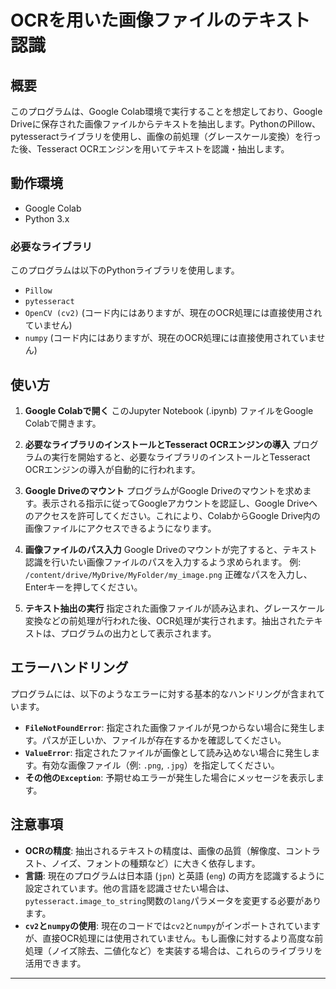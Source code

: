 # OCRを用いた画像ファイルのテキスト認識

## 概要

このプログラムは、Google Colab環境で実行することを想定しており、Google Driveに保存された画像ファイルからテキストを抽出します。PythonのPillow、pytesseractライブラリを使用し、画像の前処理（グレースケール変換）を行った後、Tesseract OCRエンジンを用いてテキストを認識・抽出します。

## 動作環境

* Google Colab
* Python 3.x

### 必要なライブラリ

このプログラムは以下のPythonライブラリを使用します。
* `Pillow`
* `pytesseract`
* `OpenCV (cv2)` (コード内にはありますが、現在のOCR処理には直接使用されていません)
* `numpy` (コード内にはありますが、現在のOCR処理には直接使用されていません)

## 使い方

1.  **Google Colabで開く**
    このJupyter Notebook (.ipynb) ファイルをGoogle Colabで開きます。

2.  **必要なライブラリのインストールとTesseract OCRエンジンの導入**
    プログラムの実行を開始すると、必要なライブラリのインストールとTesseract OCRエンジンの導入が自動的に行われます。

3.  **Google Driveのマウント**
    プログラムがGoogle Driveのマウントを求めます。表示される指示に従ってGoogleアカウントを認証し、Google Driveへのアクセスを許可してください。これにより、ColabからGoogle Drive内の画像ファイルにアクセスできるようになります。

4.  **画像ファイルのパス入力**
    Google Driveのマウントが完了すると、テキスト認識を行いたい画像ファイルのパスを入力するよう求められます。
    例: `/content/drive/MyDrive/MyFolder/my_image.png`
    正確なパスを入力し、Enterキーを押してください。

5.  **テキスト抽出の実行**
    指定された画像ファイルが読み込まれ、グレースケール変換などの前処理が行われた後、OCR処理が実行されます。抽出されたテキストは、プログラムの出力として表示されます。

## エラーハンドリング

プログラムには、以下のようなエラーに対する基本的なハンドリングが含まれています。

* **`FileNotFoundError`**: 指定された画像ファイルが見つからない場合に発生します。パスが正しいか、ファイルが存在するかを確認してください。
* **`ValueError`**: 指定されたファイルが画像として読み込めない場合に発生します。有効な画像ファイル（例: `.png`, `.jpg`）を指定してください。
* **その他の`Exception`**: 予期せぬエラーが発生した場合にメッセージを表示します。

## 注意事項

* **OCRの精度**: 抽出されるテキストの精度は、画像の品質（解像度、コントラスト、ノイズ、フォントの種類など）に大きく依存します。
* **言語**: 現在のプログラムは日本語 (`jpn`) と英語 (`eng`) の両方を認識するように設定されています。他の言語を認識させたい場合は、`pytesseract.image_to_string`関数の`lang`パラメータを変更する必要があります。
* **`cv2`と`numpy`の使用**: 現在のコードでは`cv2`と`numpy`がインポートされていますが、直接OCR処理には使用されていません。もし画像に対するより高度な前処理（ノイズ除去、二値化など）を実装する場合は、これらのライブラリを活用できます。

---
